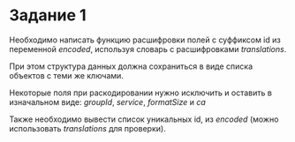 # Задание 1

Необходимо написать функцию расшифровки полей с
суффиксом id из переменной _encoded_, 
используя словарь с расшифровками _translations_.  

При этом структура данных должна сохраниться 
в виде списка объектов с теми же ключами.  

Некоторые поля при раскодировании нужно 
исключить и оставить в изначальном виде: _groupId_,
_service_, _formatSize_ и _ca_

Также необходимо вывести список уникальных id,
из _encoded_ 
(можно использовать _translations_ для проверки).
